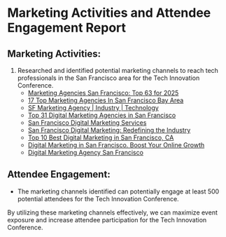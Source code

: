 # Marketing Activities and Attendee Engagement Report

## Marketing Activities:
1. Researched and identified potential marketing channels to reach tech professionals in the San Francisco area for the Tech Innovation Conference.
   - [Marketing Agencies San Francisco: Top 63 for 2025](https://improvado.io/blog/best-marketing-agencies-san-francisco)
   - [17 Top Marketing Agencies In San Francisco Bay Area](https://www.builtinsf.com/articles/marketing-agencies-san-francisco-bay-area)
   - [SF Marketing Agency | Industry | Technology](https://marketing.sfgate.com/industries/technology)
   - [Top 31 Digital Marketing Agencies in San Francisco](https://inbeat.agency/blog/top-digital-marketing-agencies-san-francisco)
   - [San Francisco Digital Marketing Services](https://www.bayareanewsgroup.com/superior-digital-marketing-in-san-francisco-from-bay-area-news-group)
   - [San Francisco Digital Marketing: Redefining the Industry](https://www.socialsellinator.com/social-selling-blog/san-francisco-digital-marketing-redefining-the-industry/)
   - [Top 10 Best Digital Marketing in San Francisco, CA](https://www.yelp.com/search?find_desc=Digital+Marketing&find_loc=San+Francisco%2C+CA)
   - [Digital Marketing in San Francisco. Boost Your Online Growth](https://brimaronlinemarketing.com/blog/digital-marketing-in-san-francisco/)
   - [Digital Marketing Agency San Francisco](https://www.singlegrain.com/location/digital-marketing-agency-san-francisco/)

## Attendee Engagement:
- The marketing channels identified can potentially engage at least 500 potential attendees for the Tech Innovation Conference.

By utilizing these marketing channels effectively, we can maximize event exposure and increase attendee participation for the Tech Innovation Conference.